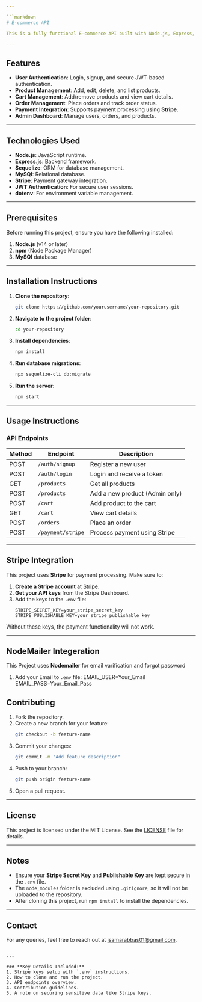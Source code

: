 ```yaml
---

```markdown
# E-commerce API

This is a fully functional E-commerce API built with Node.js, Express, and Sequelize. The API provides features for user authentication, product management, cart functionality, order placement, and payment integration.

---
```


## Features

- **User Authentication**: Login, signup, and secure JWT-based authentication.
- **Product Management**: Add, edit, delete, and list products.
- **Cart Management**: Add/remove products and view cart details.
- **Order Management**: Place orders and track order status.
- **Payment Integration**: Supports payment processing using **Stripe**.
- **Admin Dashboard**: Manage users, orders, and products.

---

## Technologies Used

- **Node.js**: JavaScript runtime.
- **Express.js**: Backend framework.
- **Sequelize**: ORM for database management.
- **MySQl**: Relational database.
- **Stripe**: Payment gateway integration.
- **JWT Authentication**: For secure user sessions.
- **dotenv**: For environment variable management.

---

## Prerequisites

Before running this project, ensure you have the following installed:

1. **Node.js** (v14 or later)
2. **npm** (Node Package Manager)
3. **MySQl** database

---

## Installation Instructions

1. **Clone the repository**:

   ```bash
   git clone https://github.com/yourusername/your-repository.git
   ```

2. **Navigate to the project folder**:

   ```bash
   cd your-repository
   ```

3. **Install dependencies**:

   ```bash
   npm install
   ```

4. **Run database migrations**:

   ```bash
   npx sequelize-cli db:migrate
   ```

5. **Run the server**:
   ```bash
   npm start
   ```

---

## Usage Instructions

### **API Endpoints**

| Method | Endpoint          | Description                    |
| ------ | ----------------- | ------------------------------ |
| POST   | `/auth/signup`    | Register a new user            |
| POST   | `/auth/login`     | Login and receive a token      |
| GET    | `/products`       | Get all products               |
| POST   | `/products`       | Add a new product (Admin only) |
| POST   | `/cart`           | Add product to the cart        |
| GET    | `/cart`           | View cart details              |
| POST   | `/orders`         | Place an order                 |
| POST   | `/payment/stripe` | Process payment using Stripe   |

---

## Stripe Integration

This project uses **Stripe** for payment processing. Make sure to:

1. **Create a Stripe account** at [Stripe](https://stripe.com/).
2. **Get your API keys** from the Stripe Dashboard.
3. Add the keys to the `.env` file:
   ```env
   STRIPE_SECRET_KEY=your_stripe_secret_key
   STRIPE_PUBLISHABLE_KEY=your_stripe_publishable_key
   ```

Without these keys, the payment functionality will not work.

---

## NodeMailer Integeration

This Project uses **Nodemailer** for email varification and forgot password

1. Add your Email to `.env` file:
   EMAIL_USER=Your_Email
   EMAIL_PASS=Your_Email_Pass

## Contributing

1. Fork the repository.
2. Create a new branch for your feature:
   ```bash
   git checkout -b feature-name
   ```
3. Commit your changes:
   ```bash
   git commit -m "Add feature description"
   ```
4. Push to your branch:
   ```bash
   git push origin feature-name
   ```
5. Open a pull request.

---

## License

This project is licensed under the MIT License. See the [LICENSE](LICENSE) file for details.

---

## Notes

- Ensure your **Stripe Secret Key** and **Publishable Key** are kept secure in the `.env` file.
- The `node_modules` folder is excluded using `.gitignore`, so it will not be uploaded to the repository.
- After cloning this project, run `npm install` to install the dependencies.

---

## Contact

For any queries, feel free to reach out at [isamarabbas01@gmail.com](mailto:isamarabbas01@gmail.com).

```

---

### **Key Details Included:**
1. Stripe keys setup with `.env` instructions.
2. How to clone and run the project.
3. API endpoints overview.
4. Contribution guidelines.
5. A note on securing sensitive data like Stripe keys.


```
